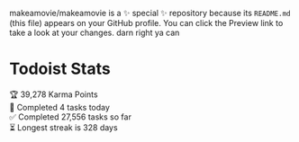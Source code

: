 makeamovie/makeamovie is a ✨ special ✨ repository because its `README.md` (this file) appears on your GitHub profile.
You can click the Preview link to take a look at your changes. darn right ya can

# Todoist Stats

<!-- TODO-IST:START -->
🏆  39,278 Karma Points           
🌸  Completed 4 tasks today           
✅  Completed 27,556 tasks so far           
⏳  Longest streak is 328 days
<!-- TODO-IST:END -->